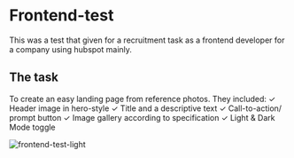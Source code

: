 # Frontend-test
This was a test that given for a recruitment task as a frontend developer for a company using hubspot mainly.  

## The task
To create an easy landing page from reference photos. 
They included: 
✓ Header image in hero-style
✓ Title and a descriptive text
✓ Call-to-action/ prompt button
✓ Image gallery according to specification
✓ Light & Dark Mode toggle 

![frontend-test-light](https://user-images.githubusercontent.com/105229808/220368999-abc99ca6-fbea-4298-af8a-7282cad54d62.jpg)

